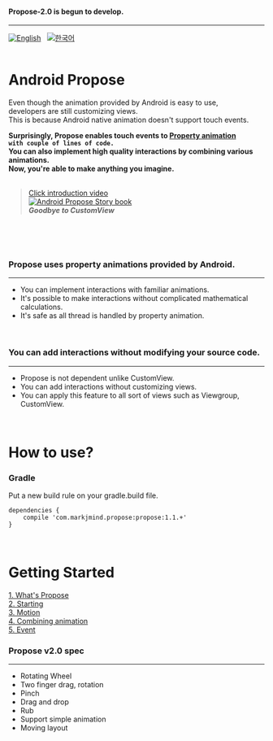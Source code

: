 #### Propose-2.0 is begun to develop.
___

[![English](https://img.shields.io/badge/-English-blue.svg?style=flat)](https://github.com/muabe/Propose/blob/master/README.md) &nbsp;  [![한국어](https://img.shields.io/badge/-%ED%95%9C%EA%B5%AD%EC%96%B4-red.svg?style=flat)](https://github.com/muabe/Propose/blob/master/README_KR.md)
<br><br>

# Android Propose
<i class="icon-cog"></i> 
Even though the animation provided by Android is easy to use, <br>
developers are still customizing views.<br>
This is because Android native animation doesn't support touch events.

**Surprisingly, Propose enables touch events to [Property animation](http://developer.android.com/guide/topics/graphics/prop-animation.html)<br>
```with couple of lines of code.```<br>You can also implement high quality interactions by combining various animations.<br> Now, you're able to make anything you imagine.**
<br><br>

> [Click introduction video](https://youtu.be/xl_8nHd_i4E) <br>
[![Android Propose Story book](https://github.com/muabe/Minor-League/blob/master/images/propose/book%20flip.png)](https://youtu.be/xl_8nHd_i4E)<br>
**_Goodbye to CustomView_**

<br><br><br>

### Propose uses property animations provided by Android.
----
- You can implement interactions with familiar animations.
- It's possible to make interactions without complicated mathematical calculations.
- It's safe as all thread is handled by property animation.
<br>

### You can add interactions without modifying your source code.
----
- Propose is not dependent unlike CustomView.
- You can add interactions without customizing views.
- You can apply this feature to all sort of views such as Viewgroup, CustomView.
<br>

# How to use?
### Gradle
Put a new build rule on your gradle.build file.
```
dependencies {
    compile 'com.markjmind.propose:propose:1.1.+'
}
```
<br>

# Getting Started
[1. What's Propose](https://github.com/muabe/Propose/wiki/1.-What's-Propose)<br>
[2. Starting](https://github.com/muabe/Propose/wiki/2.-Starting)<br>
[3. Motion](https://github.com/muabe/Propose/wiki/3.-Motion)<br>
[4. Combining animation](https://github.com/muabe/Propose/wiki/4.-Combining-animation)<br>
[5. Event](https://github.com/muabe/Propose/wiki/5.-Event)
<br>

### Propose v2.0 spec
----
- Rotating Wheel 
- Two finger drag, rotation
- Pinch
- Drag and drop
- Rub
- Support simple animation
- Moving layout


<br><br><br>
